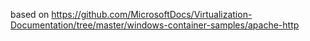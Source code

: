 based on https://github.com/MicrosoftDocs/Virtualization-Documentation/tree/master/windows-container-samples/apache-http